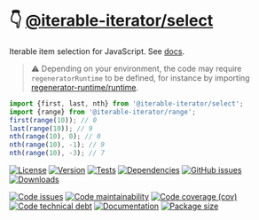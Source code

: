 :point_down: [@iterable-iterator/select](https://iterable-iterator.github.io/select)
==

Iterable item selection for JavaScript.
See [docs](https://iterable-iterator.github.io/select/index.html).

> :warning: Depending on your environment, the code may require
> `regeneratorRuntime` to be defined, for instance by importing
> [regenerator-runtime/runtime](https://www.npmjs.com/package/regenerator-runtime).

```js
import {first, last, nth} from '@iterable-iterator/select';
import {range} from '@iterable-iterator/range';
first(range(10)); // 0
last(range(10)); // 9
nth(range(10), 0); // 0
nth(range(10), -1); // 9
nth(range(10), -3); // 7
```

[![License](https://img.shields.io/github/license/iterable-iterator/select.svg)](https://raw.githubusercontent.com/iterable-iterator/select/main/LICENSE)
[![Version](https://img.shields.io/npm/v/@iterable-iterator/select.svg)](https://www.npmjs.org/package/@iterable-iterator/select)
[![Tests](https://img.shields.io/github/workflow/status/iterable-iterator/select/ci?event=push&label=tests)](https://github.com/iterable-iterator/select/actions/workflows/ci.yml?query=branch:main)
[![Dependencies](https://img.shields.io/librariesio/github/iterable-iterator/select.svg)](https://github.com/iterable-iterator/select/network/dependencies)
[![GitHub issues](https://img.shields.io/github/issues/iterable-iterator/select.svg)](https://github.com/iterable-iterator/select/issues)
[![Downloads](https://img.shields.io/npm/dm/@iterable-iterator/select.svg)](https://www.npmjs.org/package/@iterable-iterator/select)

[![Code issues](https://img.shields.io/codeclimate/issues/iterable-iterator/select.svg)](https://codeclimate.com/github/iterable-iterator/select/issues)
[![Code maintainability](https://img.shields.io/codeclimate/maintainability/iterable-iterator/select.svg)](https://codeclimate.com/github/iterable-iterator/select/trends/churn)
[![Code coverage (cov)](https://img.shields.io/codecov/c/gh/iterable-iterator/select/main.svg)](https://codecov.io/gh/iterable-iterator/select)
[![Code technical debt](https://img.shields.io/codeclimate/tech-debt/iterable-iterator/select.svg)](https://codeclimate.com/github/iterable-iterator/select/trends/technical_debt)
[![Documentation](https://iterable-iterator.github.io/select/badge.svg)](https://iterable-iterator.github.io/select/source.html)
[![Package size](https://img.shields.io/bundlephobia/minzip/@iterable-iterator/select)](https://bundlephobia.com/result?p=@iterable-iterator/select)
